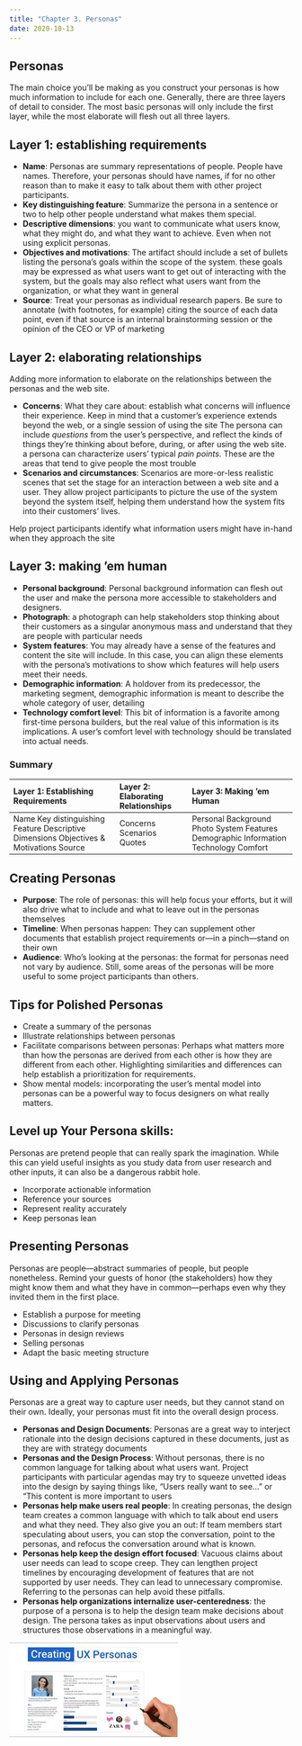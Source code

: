 ```yaml
---
title: "Chapter 3. Personas"
date: 2020-10-13
---
```


## Personas

The main choice you’ll be making as you construct your personas is how much information to include for each one. Generally, there are three layers of detail to consider. The most basic personas will only include the first layer, while the most elaborate will flesh out all three layers.

## Layer 1: establishing requirements

* **Name**: Personas are summary representations of people. People have names. Therefore, your personas should have names, if for no other reason than to make it easy to talk about them with other project participants.
* **Key distinguishing feature**: Summarize the persona in a sentence or two to help other people understand what makes them special.
* **Descriptive dimensions**: you want to communicate what users know, what they might do, and what they want to achieve. Even when not using explicit personas.
* **Objectives and motivations**: The artifact should include a set of bullets listing the persona’s goals within the scope of the system.  these goals may be expressed as what users want to get out of interacting with the system, but the goals may also reflect what users want from the organization, or what they want in general
* **Source**: Treat your personas as individual research papers. Be sure to annotate (with footnotes, for example) citing the source of each data point, even if that source is an internal brainstorming session or the opinion of the CEO or VP of marketing

## Layer 2: elaborating relationships

Adding more information to elaborate on the relationships between the personas and the web site.

* **Concerns**: What they care about:  establish what concerns will influence their experience. Keep in mind that a customer’s experience extends beyond the web, or a single session of using the site
The persona can include *questions* from the user’s perspective, and reflect the kinds of things they’re thinking about before, during, or after using the web site.
 a persona can characterize users’ typical *pain points*. These are the areas that tend to give people the most trouble
* **Scenarios and circumstances**: Scenarios are more-or-less realistic scenes that set the stage for an interaction between a web site and a user. They allow project participants to picture the use of the system beyond the system itself, helping them understand how the system fits into their customers’ lives. 

Help project participants identify what information users might have in-hand when they approach the site

## Layer 3: making ’em human

* **Personal background**: Personal background information can flesh out the user and make the persona more accessible to stakeholders and designers. 
* **Photograph**:  a photograph can help stakeholders stop thinking about their customers as a singular anonymous mass and understand that they are people with particular needs 
* **System features**:  You may already have a sense of the features and content the site will include. In this case, you can align these elements with the persona’s motivations to show which features will help users meet their needs.
* **Demographic information**: A holdover from its predecessor, the marketing segment, demographic information is meant to describe the whole category of user, detailing
* **Technology comfort level**: This bit of information is a favorite among first-time persona builders, but the real value of this information is its implications. A user’s comfort level with technology should be translated into actual needs.

### Summary

| Layer 1: Establishing Requirements | Layer 2: Elaborating Relationships | Layer 3: Making ’em Human |
| :---         | :---      | :---  |
| Name Key distinguishing Feature Descriptive Dimensions Objectives & Motivations Source  | Concerns Scenarios Quotes  | Personal Background Photo System Features Demographic Information Technology Comfort |


## Creating Personas

* **Purpose**: The role of personas:  this will help focus your efforts, but it will also drive what to include and what to leave out in the personas themselves
* **Timeline**: When personas happen:  They can supplement other documents that establish project requirements or—in a pinch—stand on their own
* **Audience**: Who’s looking at the personas:  the format for personas need not vary by audience. Still, some areas of the personas will be more useful to some project participants than others. 

## Tips for Polished Personas

* Create a summary of the personas
* Illustrate relationships between personas
* Facilitate comparisons between personas: Perhaps what matters more than how the personas are derived from each other is how they are different from each other. Highlighting similarities and differences can help establish a prioritization for requirements.
* Show mental models:  incorporating the user’s mental model into personas can be a powerful way to focus designers on what really matters.

## Level up Your Persona skills: 

Personas are pretend people that can really spark the imagination. While this can yield useful insights as you study data from user research and other inputs, it can also be a dangerous rabbit hole. 

* Incorporate actionable information
* Reference your sources
* Represent reality accurately
* Keep personas lean 

## Presenting Personas

Personas are people—abstract summaries of people, but people nonetheless. Remind your guests of honor (the stakeholders) how they might know them and what they have in common—perhaps even why they invited them in the first place.

* Establish a purpose for meeting
* Discussions to clarify personas
* Personas in design reviews
* Selling personas
* Adapt the basic meeting structure

## Using and Applying Personas

Personas are a great way to capture user needs, but they cannot stand on their own. Ideally, your personas must fit into the overall design process.

* **Personas and Design Documents**: Personas are a great way to interject rationale into the design decisions captured in these documents, just as they are with strategy documents
* **Personas and the Design Process**: Without personas, there is no common language for talking about what users want. Project participants with particular agendas may try to squeeze unvetted ideas into the design by saying things like, “Users really want to see…” or “This content is more important to users
* **Personas help make users real people**: In creating personas, the design team creates a common language with which to talk about end users and what they need. They also give you an out: If team members start speculating about users, you can stop the conversation, point to the personas, and refocus the conversation around what is known.
* **Personas help keep the design effort focused**: Vacuous claims about user needs can lead to scope creep. They can lengthen project timelines by encouraging development of features that are not supported by user needs. They can lead to unnecessary compromise. Referring to the personas can help avoid these pitfalls.
* **Personas help organizations internalize user-centeredness**:  the purpose of a persona is to help the design team make decisions about design. The persona takes as input observations about users and structures those observations in a meaningful way.

![Personas](/_Imagenes/Personas.jpg)
 